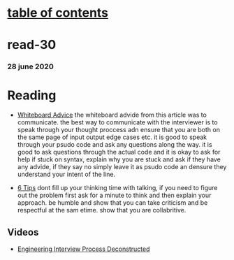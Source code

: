 # [table of contents](https://h-griffin.github.io/reading-notes-401/)
# read-30
### 28 june 2020

# Reading
- [Whiteboard Advice](https://hackernoon.com/the-best-whiteboard-interview-advice-i-ever-received-3ebbfa72e4a)
the whiteboard advide from this article was to communicate. the best way to communicate with the interviewer is to speak through your thought proccess adn ensure that you are both on the same page of input output edge cases etc. it is good to speak through your psudo code and ask any questions along the way. it is good to ask questions through the actual code and it is okay to ask for help if stuck on syntax, explain why you are stuck and ask if they have any advide, if they say no simply leave it as psudo code an densure they understand your intent of the line.


- [6 Tips](https://blog.usejournal.com/6-tips-to-ace-a-whiteboard-programming-interview-f06c1b378bc6)
dont fill up your thinking time with talking, if you need to figure out the problem first ask for a minute to think and then explain your approach. be humble and show that you can take criticism and be respectful at the sam etime. show that you are collabritive. 

## Videos
- [Engineering Interview Process Deconstructed](https://www.youtube.com/watch?v=KdXAUst8bdo)


